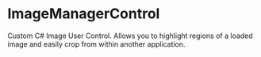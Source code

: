 # ImageManagerControl
Custom C# Image User Control. Allows you to highlight regions of a loaded image and easily crop from within another application.
